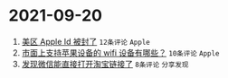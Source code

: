 # 2021-09-20

1. [美区 Apple Id 被封了](https://www.v2ex.com/t/803008) `12条评论` `Apple`
1. [市面上支持苹果设备的 wifi 设备有哪些？](https://www.v2ex.com/t/803007) `10条评论` `Apple`
1. [发现微信能直接打开淘宝链接了](https://www.v2ex.com/t/803009) `8条评论` `分享发现`
